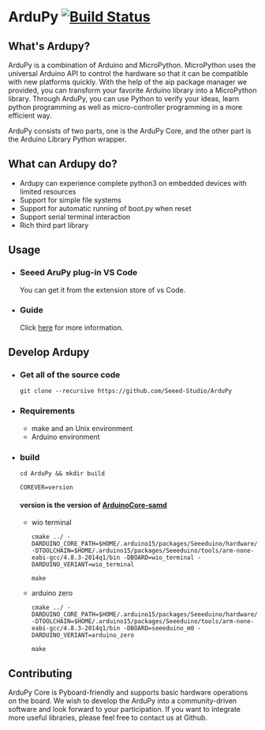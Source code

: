# ArduPy [![Build Status](https://travis-ci.com/Seeed-Studio/ArduPy.svg?branch=master)](https://travis-ci.com/Seeed-Studio/ArduPy)

## What's Ardupy?  

ArduPy is a combination of Arduino and MicroPython. MicroPython uses the universal Arduino API to control the hardware so that it can be compatible with new platforms quickly. With the help of the aip package manager we provided, you can transform your favorite Arduino library into a MicroPython library. Through ArduPy, you can use Python to verify your ideas, learn python programming as well as micro-controller programming in a more efficient way.

ArduPy consists of two parts, one is the ArduPy Core, and the other part is the Arduino Library Python wrapper.

## What can Ardupy do?
- Ardupy can experience complete python3 on embedded devices with limited resources
- Support for simple file systems
- Support for automatic running of boot.py when reset
- Support serial terminal interaction
- Rich third part library

## Usage
- ### Seeed AruPy plug-in VS Code
    You can get it from the extension store of vs Code.
- ### Guide
    Click [here](http://wiki.seeedstudio.com/Wio-Terminal-ArduPy/) for more information.


## Develop Ardupy
- ### Get all of the source code
    ```
    git clone --recursive https://github.com/Seeed-Studio/ArduPy
    ```
- ### Requirements
    - make and an Unix environment
    - Arduino environment
- ### build
    ```
    cd ArduPy && mkdir build

    COREVER=version
    ```
    ####  version is the version of [ArduinoCore-samd](https://github.com/Seeed-Studio/ArduinoCore-samd)

    - wio terminal
        ```
        cmake ../ -DARDUINO_CORE_PATH=$HOME/.arduino15/packages/Seeeduino/hardware/samd/$COREVER -DTOOLCHAIN=$HOME/.arduino15/packages/Seeeduino/tools/arm-none-eabi-gcc/4.8.3-2014q1/bin -DBOARD=wio_terminal -DARDUINO_VERIANT=wio_terminal 

        make

        ```
    - arduino zero
        ```
        cmake ../ -DARDUINO_CORE_PATH=$HOME/.arduino15/packages/Seeeduino/hardware/samd/$COREVER -DTOOLCHAIN=$HOME/.arduino15/packages/Seeeduino/tools/arm-none-eabi-gcc/4.8.3-2014q1/bin -DBOARD=seeeduino_m0 -DARDUINO_VERIANT=arduino_zero 

        make

        ``` 
## Contributing
ArduPy Core is Pyboard-friendly and supports basic hardware operations on the board. We wish to develop the ArduPy into a community-driven software and look forward to your participation. If you want to integrate more useful libraries, please feel free to contact us at Github.